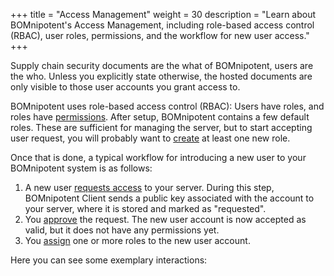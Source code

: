 +++
title = "Access Management"
weight = 30
description = "Learn about BOMnipotent's Access Management, including role-based access control (RBAC), user roles, permissions, and the workflow for new user access."
+++

Supply chain security documents are the what of BOMnipotent, users are the who. Unless you explicitly state otherwise, the hosted documents are only visible to those user accounts you grant access to.

BOMnipotent uses role-based access control (RBAC): Users have roles, and roles have [permissions](/client/manager/access-management/permissions/). After setup, BOMnipotent contains a few default roles. These are sufficient for managing the server, but to start accepting user request, you will probably want to [create](/client/manager/access-management/role-management/) at least one new role.

Once that is done, a typical workflow for introducing a new user to your BOMnipotent system is as follows:
1. A new user [requests access](/client/basics/account-creation/) to your server. During this step, BOMnipotent Client sends a public key associated with the account to your server, where it is stored and marked as "requested".
1. You [approve](/client/manager/access-management/user-management/) the request. The new user account is now accepted as valid, but it does not have any permissions yet.
1. You [assign](/client/manager/access-management/role-assignment/) one or more roles to the new user account.

Here you can see some exemplary interactions:
<script src="https://asciinema.org/a/733706.js" id="asciicast-733706" async="true"></script>
